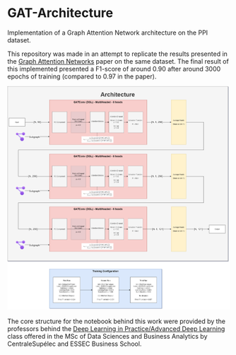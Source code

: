 # GAT-Architecture
Implementation of a Graph Attention Network architecture on the PPI dataset.

This repository was made in an attempt to replicate the results presented in the [Graph Attention Networks](https://arxiv.org/abs/1710.10903) paper on the same dataset. The final result of this implemented presented a F1-score of around 0.90 after around 3000 epochs of training (compared to 0.97 in the paper).

![Implemented Architecture](https://github.com/jg-lopes/GAT-Architecture/blob/main/GAT_Diagram.png?raw=true)

The core structure for the notebook behind this work were provided by the professors behind the [Deep Learning in Practice/Advanced Deep Learning](https://www.lri.fr/~gcharpia/deeppractice/index.html) class offered in the MSc of Data Sciences and Business Analytics by CentraleSupélec and ESSEC Business School.

